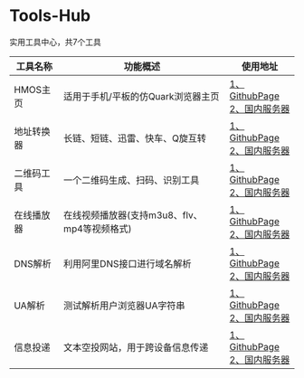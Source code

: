 # Tools-Hub
实用工具中心，共7个工具

| 工具名称 | 功能概述 | 使用地址 |
| --- | --- | --- |
| HMOS主页 | 适用于手机/平板的仿Quark浏览器主页 | [1、GithubPage](https://icedwatermelonjuice.github.io/HMOSHomePage)<br>[2、国内服务器](https://gem-hp.rth.app) |
| 地址转换器 | 长链、短链、迅雷、快车、Q旋互转 | [1、GithubPage](https://icedwatermelonjuice.github.io/URL-change-tool)<br>[2、国内服务器](https://gem-cu.rth.app) |
| 二维码工具 | 一个二维码生成、扫码、识别工具 | [1、GithubPage](https://icedwatermelonjuice.github.io/QRcode-Tool)<br>[2、国内服务器](https://gem-qr.rth.app) |
| 在线播放器 | 在线视频播放器(支持m3u8、flv、mp4等视频格式) | [1、GithubPage](https://icedwatermelonjuice.github.io/Online-Player)<br>[2、国内服务器](https://gem-op.rth.app) |
| DNS解析 | 利用阿里DNS接口进行域名解析 | [1、GithubPage](https://icedwatermelonjuice.github.io/DND-Parse)<br>[2、国内服务器](https://gem-dp.rth.app) |
| UA解析 | 测试解析用户浏览器UA字符串 | [1、GithubPage](https://icedwatermelonjuice.github.io/UA-test)<br>[2、国内服务器](https://gem-ua.rth.app) |
| 信息投递 | 文本空投网站，用于跨设备信息传递 | [1、GithubPage](https://icedwatermelonjuice.github.io/Message-Drop)<br>[2、国内服务器](https://gem-md.rth.app) |
